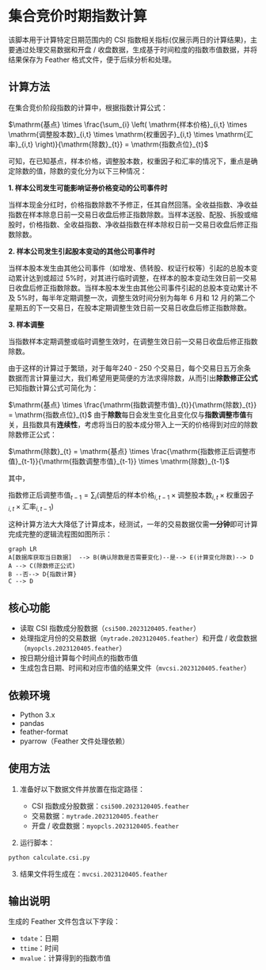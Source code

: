 # 集合竞价时期指数计算

该脚本用于计算特定日期范围内的 CSI 指数相关指标(仅展示两日的计算结果)，主要通过处理交易数据和开盘 / 收盘数据，生成基于时间粒度的指数市值数据，并将结果保存为 Feather 格式文件，便于后续分析和处理。


## 计算方法
在集合竞价阶段指数的计算中，根据指数计算公式：

$\mathrm{基点} \times \frac{\sum_{i} \left( \mathrm{样本价格}_{i,t} \times \mathrm{调整股本数}_{i,t} \times \mathrm{权重因子}_{i,t} \times \mathrm{汇率}_{i,t} \right)}{\mathrm{除数}_{t}} = \mathrm{指数点位}_{t}$

可知，在已知基点，样本价格，调整股本数，权重因子和汇率的情况下，重点是确定除数的值，除数的变化分为以下三种情况：

 **1. 样本公司发生可能影响证券价格变动的公司事件时**

当样本现金分红时，价格指数除数不予修正，任其自然回落。全收益指数、净收益指数在样本除息日前一交易日收盘后修正指数除数。当样本送股、配股、拆股或缩股时，价格指数、全收益指数、净收益指数在样本除权日前一交易日收盘后修正指数除数。

 **2. 样本公司发生引起股本变动的其他公司事件时**

当样本股本发生由其他公司事件（如增发、债转股、权证行权等）引起的总股本变动累计达到或超过 5%时，对其进行临时调整，在样本的股本变动生效日前一交易日收盘后修正指数除数。当样本股本发生由其他公司事件引起的总股本变动累计不及 5%时，每半年定期调整一次，调整生效时间分别为每年 6 月和 12 月的第二个星期五的下一交易日，在股本定期调整生效日前一交易日收盘后修正指数除数。

**3. 样本调整**

当指数样本定期调整或临时调整生效时，在调整生效日前一交易日收盘后修正指数除数。

由于这样的计算过于繁琐，对于每年240 - 250 个交易日，每个交易日五万余条数据而言计算量过大，我们希望用更简便的方法求得除数，从而引出**除数修正公式**
已知指数计算公式可简化为：

$\mathrm{基点} \times \frac{\mathrm{指数调整市值}_{t}}{\mathrm{除数}_{t}} = \mathrm{指数点位}_{t}$
由于**除数**每日会发生变化且变化仅与**指数调整市值**有关，且指数具有**连续性**，考虑将当日的股本成分带入上一天的价格得到对应的除数
除数修正公式：

$\mathrm{除数}_{t} = \mathrm{基点} \times \frac{\mathrm{指数修正后调整市值}_{t-1}}{\mathrm{指数调整市值}_{t-1}} \times \mathrm{除数}_{t-1}$

其中，

$\mathrm{指数修正后调整市值}_{t-1} = \sum_{i} \left( \mathrm{调整后的样本价格}_{i,t-1} \times \mathrm{调整股本数}_{i,t} \times \mathrm{权重因子}_{i,t} \times \mathrm{汇率}_{i,t-1} \right)$

这种计算方法大大降低了计算成本，经测试，一年的交易数据仅需**一分钟**即可计算完成完整的逻辑流程图如图所示：
```mermaid
graph LR
A[数据库获取当日数据]  --> B(确认除数是否需要变化)--是--> E(计算变化除数)--> D
A --> C(除数修正公式)
B --否--> D{指数计算}
C --> D
```

## 核心功能

-   读取 CSI 指数成分股数据（`csi500.2023120405.feather`）
-   处理指定月份的交易数据（`mytrade.2023120405.feather`）和开盘 / 收盘数据（`myopcls.2023120405.feather`）
-   按日期分组计算每个时间点的指数市值
-   生成包含日期、时间和对应市值的结果文件（`mvcsi.2023120405.feather`）

## 依赖环境

-   Python 3.x
-   pandas
-   feather-format
-   pyarrow（Feather 文件处理依赖）


## 使用方法

1.  准备好以下数据文件并放置在指定路径：
    
    -   CSI 指数成分股数据：`csi500.2023120405.feather`
    -   交易数据：`mytrade.2023120405.feather`
    -   开盘 / 收盘数据：`myopcls.2023120405.feather`
2.  运行脚本：

```python
python calculate.csi.py
```
3.  结果文件将生成在：`mvcsi.2023120405.feather`


## 输出说明

生成的 Feather 文件包含以下字段：

  

-   `tdate`：日期
-   `ttime`：时间
-   `mvalue`：计算得到的指数市值






